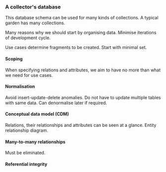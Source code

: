 ### A collector's database

This database schema can be used for many kinds of collections. A typical garden has many collections.

Many reasons why we should start by organising data. Minimise iterations of development cycle.

Use cases determine fragments to be created. Start with minimal set.

#### Scoping

When specifying relations and attributes, we aim to have no more than what we need for use cases.

#### Normalisation

Avoid insert-update-delete anomalies. Do not have to update multiple tables with same data. Can denormalise later if required.

#### Conceptual data model (CDM)

Relations, their relationships and attributes can be seen at a glance. Entity relationship diagram.

#### Many-to-many relationships

Must be eliminated.

#### Referential integrity